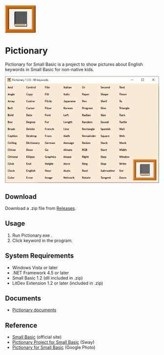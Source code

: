 ![icon](img/PictionaryIcon.png)

# Pictionary
Pictionary for Small Basic is a project to show pictures about English keywords in Small Basic for non-native kids.

![Pictionary](img/Pictionary1.3.0.png)

## Download
Download a .zip file from [Releases](https://github.com/nonkitMac/Pictionary/releases).

## Usage
1. Run Pictionary.exe .
1. Click keyword in the program.

## System Requirements
- Windows Vista or later
- .NET Framework 4.5 or later
- Small Basic 1.2 (dll included in .zip)
- LitDev Extension 1.2 or later (included in .zip)

## Documents
- [Pictionary documents](docs/Home.md)

## Reference
- [Small Basic](https://smallbasic-publicwebsite.azurewebsites.net/) (official site)
- [Pictionary Project for Small Basic](https://sway.com/gIdC8unQibvltFHq?ref=Link) (Sway)
- [Pictionary for Small Basic](https://goo.gl/photos/vkJocXXbd1pyGMMk8) (Google Photo)
